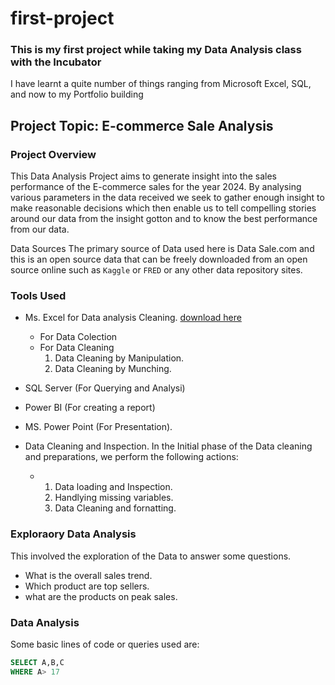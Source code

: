 # first-project
### This is my first project while taking my Data Analysis class with the Incubator
I have learnt a quite number of things ranging from Microsoft Excel, SQL, and now to my Portfolio building

## Project Topic: E-commerce Sale Analysis

### Project Overview
This Data Analysis Project aims to generate insight into the sales performance of the E-commerce sales for the year 2024. By analysing various parameters in the data received we seek to gather enough insight to make reasonable decisions which then enable us to tell compelling stories around our data from the insight gotton and to know the best performance from our data.

Data Sources
The primary source of Data used here is Data Sale.com and this is an open source data that can be freely downloaded from an open source online such as `Kaggle` or ``FRED`` or any other data repository sites.

### Tools Used
- Ms. Excel for Data analysis Cleaning. [download here](https://www.google.com/search?q=microsoft+excel+download&rlz)
  
  - For Data Colection
   - For Data Cleaning
     1. Data Cleaning by Manipulation.
     2. Data Cleaning by Munching.
        
- SQL Server (For Querying and Analysi)
- Power BI (For creating a report)
- MS. Power Point (For Presentation).

- Data  Cleaning and Inspection.
  In the Initial phase of the Data cleaning and preparations, we perform the following actions:
   - 1. Data loading and Inspection.
     2. Handlying missing variables.
     3. Data Cleaning and fornatting.

### Exploraory Data Analysis
 This involved the exploration of the Data to answer some questions.
  - What is the overall sales trend.
  - Which product are top sellers.
  - what are the products on peak sales.

### Data Analysis 
 Some basic lines of code or queries used are:

 ``` SQL
 SELECT A,B,C
 WHERE A> 17
